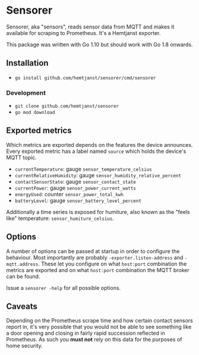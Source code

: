 # Sensorer

Sensorer, aka "sensors", reads sensor data from MQTT and makes it available
for scraping to Prometheus. It's a Hemtjanst exporter.

This package was written with Go 1.10 but should work with Go 1.8 onwards.

## Installation

* `go install github.com/hemtjanst/sensorer/cmd/sensorer`

### Development

* `git clone github.com/hemtjanst/sensorer`
* `go mod download`

## Exported metrics

Which metrics are exported depends on the features the device announces.
Every exported metric has a label named `source` which holds the device's
MQTT topic.

* `currentTemperature`: gauge `sensor_temperature_celsius`
* `currentRelativeHumidity`: gauge `sensor_humidity_relative_percent`
* `contactSensorState`: gauge `sensor_contact_state`
* `currentPower`: gauge `sensor_power_current_watts`
* `energyUsed`: counter `sensor_power_total_kwh`
* `batteryLevel`: gauge `sensor_battery_level_percent`

Additionally a time series is exposed for humiture, also known as
the "feels like" temperature: `sensor_humiture_celsius`.

## Options

A number of options can be passed at startup in order to configure the
behaviour. Most importantly are probably `-exporter.listen-address` and
`-mqtt.address`. These let you configure on what `host:port` combination
the metrics are exported and on what `host:port` combination the MQTT
broker can be found.

Issue a `sensorer -help` for all possible options.

## Caveats

Depending on the Prometheus scrape time and how certain contact sensors
report in, it's very possible that you would not be able to see something
like a door opening and closing in fairly rapid succession reflected
in Prometheus. As such you **must not** rely on this data for the purposes
of home security.
